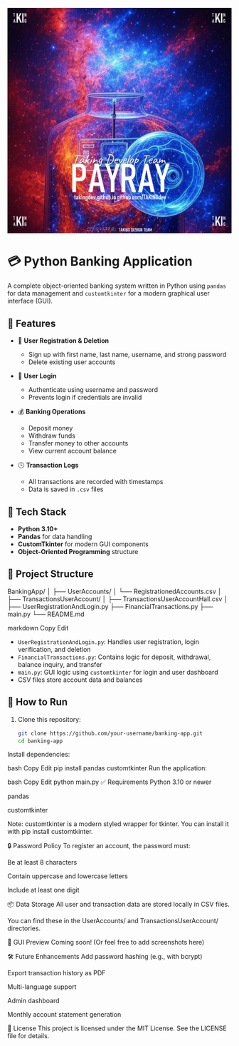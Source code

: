 ![Alt Text](PayRay.png)
# 💳 Python Banking Application


A complete object-oriented banking system written in Python using `pandas` for data management and `customtkinter` for a modern graphical user interface (GUI).

## 🚀 Features

- 🧾 **User Registration & Deletion**
  - Sign up with first name, last name, username, and strong password
  - Delete existing user accounts

- 🔐 **User Login**
  - Authenticate using username and password
  - Prevents login if credentials are invalid

- 💰 **Banking Operations**
  - Deposit money
  - Withdraw funds
  - Transfer money to other accounts
  - View current account balance

- 🕓 **Transaction Logs**
  - All transactions are recorded with timestamps
  - Data is saved in `.csv` files

## 🧠 Tech Stack

- **Python 3.10+**
- **Pandas** for data handling
- **CustomTkinter** for modern GUI components
- **Object-Oriented Programming** structure

## 📁 Project Structure

BankingApp/
│
├── UserAccounts/
│ └── RegistrationedAccounts.csv
│
├── TransactionsUserAccount/
│ ├── TransactionsUserAccountHall.csv
│
├── UserRegistrationAndLogin.py
├── FinancialTransactions.py
├── main.py
└── README.md

markdown
Copy
Edit

- `UserRegistrationAndLogin.py`: Handles user registration, login verification, and deletion
- `FinancialTransactions.py`: Contains logic for deposit, withdrawal, balance inquiry, and transfer
- `main.py`: GUI logic using `customtkinter` for login and user dashboard
- CSV files store account data and balances

## 🧪 How to Run

1. Clone this repository:
   ```bash
   git clone https://github.com/your-username/banking-app.git
   cd banking-app
Install dependencies:

bash
Copy
Edit
pip install pandas customtkinter
Run the application:

bash
Copy
Edit
python main.py
✅ Requirements
Python 3.10 or newer

pandas

customtkinter

Note: customtkinter is a modern styled wrapper for tkinter. You can install it with pip install customtkinter.

🔒 Password Policy
To register an account, the password must:

Be at least 8 characters

Contain uppercase and lowercase letters

Include at least one digit

📦 Data Storage
All user and transaction data are stored locally in CSV files.

You can find these in the UserAccounts/ and TransactionsUserAccount/ directories.

📸 GUI Preview
Coming soon! (Or feel free to add screenshots here)

🛠 Future Enhancements
Add password hashing (e.g., with bcrypt)

Export transaction history as PDF

Multi-language support

Admin dashboard

Monthly account statement generation

📄 License
This project is licensed under the MIT License. See the LICENSE file for details.
